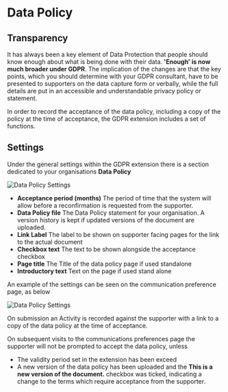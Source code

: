 # Data Policy

## Transparency

It has always been a key element of Data Protection that people should know enough about what is being done with their data. **'Enough' is now much broader under GDPR**. The implication of the changes are that the key points, which you should determine with your GDPR consultant, have to be presented to supporters on the data capture form or verbally, while the full details are put in an accessible and understandable privacy policy or statement.

In order to record the acceptance of the data policy, including a copy of the policy at the time of acceptance, the GDPR extension includes a set of functions.

## Settings

Under the general settings within the GDPR extension there is a section dedicated to your organisations **Data Policy**

![Data Policy Settings](/images/data-policy-settings.png)

* **Acceptance period (months)** The period of time that the system will allow before a reconfirmation is requested from the supporter.
* **Data Policy file** The Data Policy statement for your organisation. A version history is kept if updated versions of the document are uploaded.
* **Link Label** The label to be shown on supporter facing pages for the link to the actual document
* **Checkbox text** The text to be shown alongside the acceptance checkbox
* **Page title** The Title of the data policy page if used standalone
* **Introductory text** Text on the page if used stand alone

An example of the settings can be seen on the communication preference page, as below

![Data Policy Settings](/images/data-policy-example.png)

On submission an Activity is recorded against the supporter with a link to a copy of the data policy at the time of acceptance.

On subsequent visits to the communications preferences page the supporter will not be prompted to accept the data policy, unless

* The validity period set in the extension has been exceed
* A new version of the data policy has been uploaded and the **This is a new version of the document.** checkbox was ticked, indicating a change to the terms which require acceptance from the supporter.


